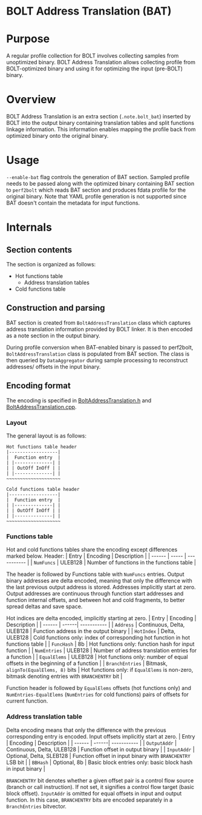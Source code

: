 # BOLT Address Translation (BAT)
# Purpose
A regular profile collection for BOLT involves collecting samples from
unoptimized binary. BOLT Address Translation allows collecting profile
from BOLT-optimized binary and using it for optimizing the input (pre-BOLT)
binary.

# Overview
BOLT Address Translation is an extra section (`.note.bolt_bat`) inserted by BOLT
into the output binary containing translation tables and split functions linkage
information. This information enables mapping the profile back from optimized
binary onto the original binary.

# Usage
`--enable-bat` flag controls the generation of BAT section. Sampled profile
needs to be passed along with the optimized binary containing BAT section to
`perf2bolt` which reads BAT section and produces fdata profile for the original
binary. Note that YAML profile generation is not supported since BAT doesn't
contain the metadata for input functions.

# Internals
## Section contents
The section is organized as follows:
- Hot functions table
  - Address translation tables
- Cold functions table

## Construction and parsing
BAT section is created from `BoltAddressTranslation` class which captures
address translation information provided by BOLT linker. It is then encoded as a
note section in the output binary.

During profile conversion when BAT-enabled binary is passed to perf2bolt,
`BoltAddressTranslation` class is populated from BAT section. The class is then
queried by `DataAggregator` during sample processing to reconstruct addresses/
offsets in the input binary.

## Encoding format
The encoding is specified in
[BoltAddressTranslation.h](/bolt/include/bolt/Profile/BoltAddressTranslation.h)
and [BoltAddressTranslation.cpp](/bolt/lib/Profile/BoltAddressTranslation.cpp).

### Layout
The general layout is as follows:
```
Hot functions table header
|------------------|
|  Function entry  |
| |--------------| |
| | OutOff InOff | |
| |--------------| |
~~~~~~~~~~~~~~~~~~~~

Cold functions table header
|------------------|
|  Function entry  |
| |--------------| |
| | OutOff InOff | |
| |--------------| |
~~~~~~~~~~~~~~~~~~~~
```

### Functions table
Hot and cold functions tables share the encoding except differences marked below.
Header:
| Entry  | Encoding | Description |
| ------ | ----- | ----------- |
| `NumFuncs` | ULEB128 | Number of functions in the functions table |

The header is followed by Functions table with `NumFuncs` entries.
Output binary addresses are delta encoded, meaning that only the difference with
the last previous output address is stored. Addresses implicitly start at zero.
Output addresses are continuous through function start addresses and function
internal offsets, and between hot and cold fragments, to better spread deltas
and save space.

Hot indices are delta encoded, implicitly starting at zero.
| Entry  | Encoding | Description |
| ------ | ------| ----------- |
| `Address` | Continuous, Delta, ULEB128 | Function address in the output binary |
| `HotIndex` | Delta, ULEB128 | Cold functions only: index of corresponding hot function in hot functions table |
| `FuncHash` | 8b | Hot functions only: function hash for input function |
| `NumEntries` | ULEB128 | Number of address translation entries for a function |
| `EqualElems` | ULEB128 | Hot functions only: number of equal offsets in the beginning of a function |
| `BranchEntries` | Bitmask, `alignTo(EqualElems, 8)` bits | Hot functions only: if `EqualElems` is non-zero, bitmask denoting entries with `BRANCHENTRY` bit |

Function header is followed by `EqualElems` offsets (hot functions only) and
`NumEntries-EqualElems` (`NumEntries` for cold functions) pairs of offsets for
current function.

### Address translation table
Delta encoding means that only the difference with the previous corresponding
entry is encoded. Input offsets implicitly start at zero.
| Entry  | Encoding | Description |
| ------ | ------| ----------- |
| `OutputAddr` | Continuous, Delta, ULEB128 | Function offset in output binary |
| `InputAddr` | Optional, Delta, SLEB128 | Function offset in input binary with `BRANCHENTRY` LSB bit |
| `BBHash` | Optional, 8b | Basic block entries only: basic block hash in input binary |

`BRANCHENTRY` bit denotes whether a given offset pair is a control flow source
(branch or call instruction). If not set, it signifies a control flow target
(basic block offset).
`InputAddr` is omitted for equal offsets in input and output function. In this
case, `BRANCHENTRY` bits are encoded separately in a `BranchEntries` bitvector.
